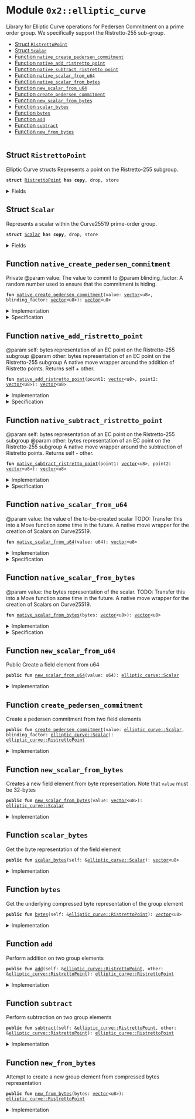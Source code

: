 
<a name="0x2_elliptic_curve"></a>

# Module `0x2::elliptic_curve`

Library for Elliptic Curve operations for Pedersen Commitment on a prime order group.
We specifically support the Ristretto-255 sub-group.


-  [Struct `RistrettoPoint`](#0x2_elliptic_curve_RistrettoPoint)
-  [Struct `Scalar`](#0x2_elliptic_curve_Scalar)
-  [Function `native_create_pedersen_commitment`](#0x2_elliptic_curve_native_create_pedersen_commitment)
-  [Function `native_add_ristretto_point`](#0x2_elliptic_curve_native_add_ristretto_point)
-  [Function `native_subtract_ristretto_point`](#0x2_elliptic_curve_native_subtract_ristretto_point)
-  [Function `native_scalar_from_u64`](#0x2_elliptic_curve_native_scalar_from_u64)
-  [Function `native_scalar_from_bytes`](#0x2_elliptic_curve_native_scalar_from_bytes)
-  [Function `new_scalar_from_u64`](#0x2_elliptic_curve_new_scalar_from_u64)
-  [Function `create_pedersen_commitment`](#0x2_elliptic_curve_create_pedersen_commitment)
-  [Function `new_scalar_from_bytes`](#0x2_elliptic_curve_new_scalar_from_bytes)
-  [Function `scalar_bytes`](#0x2_elliptic_curve_scalar_bytes)
-  [Function `bytes`](#0x2_elliptic_curve_bytes)
-  [Function `add`](#0x2_elliptic_curve_add)
-  [Function `subtract`](#0x2_elliptic_curve_subtract)
-  [Function `new_from_bytes`](#0x2_elliptic_curve_new_from_bytes)


<pre><code></code></pre>



<a name="0x2_elliptic_curve_RistrettoPoint"></a>

## Struct `RistrettoPoint`

Elliptic Curve structs
Represents a point on the Ristretto-255 subgroup.


<pre><code><b>struct</b> <a href="elliptic_curve.md#0x2_elliptic_curve_RistrettoPoint">RistrettoPoint</a> <b>has</b> <b>copy</b>, drop, store
</code></pre>



<details>
<summary>Fields</summary>


<dl>
<dt>
<code>value: <a href="">vector</a>&lt;u8&gt;</code>
</dt>
<dd>

</dd>
</dl>


</details>

<a name="0x2_elliptic_curve_Scalar"></a>

## Struct `Scalar`

Represents a scalar within the Curve25519 prime-order group.


<pre><code><b>struct</b> <a href="elliptic_curve.md#0x2_elliptic_curve_Scalar">Scalar</a> <b>has</b> <b>copy</b>, drop, store
</code></pre>



<details>
<summary>Fields</summary>


<dl>
<dt>
<code>value: <a href="">vector</a>&lt;u8&gt;</code>
</dt>
<dd>

</dd>
</dl>


</details>

<a name="0x2_elliptic_curve_native_create_pedersen_commitment"></a>

## Function `native_create_pedersen_commitment`

Private
@param value: The value to commit to
@param blinding_factor: A random number used to ensure that the commitment is hiding.


<pre><code><b>fun</b> <a href="elliptic_curve.md#0x2_elliptic_curve_native_create_pedersen_commitment">native_create_pedersen_commitment</a>(value: <a href="">vector</a>&lt;u8&gt;, blinding_factor: <a href="">vector</a>&lt;u8&gt;): <a href="">vector</a>&lt;u8&gt;
</code></pre>



<details>
<summary>Implementation</summary>


<pre><code><b>native</b> <b>fun</b> <a href="elliptic_curve.md#0x2_elliptic_curve_native_create_pedersen_commitment">native_create_pedersen_commitment</a>(value: <a href="">vector</a>&lt;u8&gt;, blinding_factor: <a href="">vector</a>&lt;u8&gt;): <a href="">vector</a>&lt;u8&gt;;
</code></pre>



</details>

<details>
<summary>Specification</summary>



<pre><code><b>pragma</b> opaque;
<b>aborts_if</b> [abstract] <b>true</b>;
</code></pre>



</details>

<a name="0x2_elliptic_curve_native_add_ristretto_point"></a>

## Function `native_add_ristretto_point`

@param self: bytes representation of an EC point on the Ristretto-255 subgroup
@param other: bytes representation of an EC point on the Ristretto-255 subgroup
A native move wrapper around the addition of Ristretto points. Returns self + other.


<pre><code><b>fun</b> <a href="elliptic_curve.md#0x2_elliptic_curve_native_add_ristretto_point">native_add_ristretto_point</a>(point1: <a href="">vector</a>&lt;u8&gt;, point2: <a href="">vector</a>&lt;u8&gt;): <a href="">vector</a>&lt;u8&gt;
</code></pre>



<details>
<summary>Implementation</summary>


<pre><code><b>native</b> <b>fun</b> <a href="elliptic_curve.md#0x2_elliptic_curve_native_add_ristretto_point">native_add_ristretto_point</a>(point1: <a href="">vector</a>&lt;u8&gt;, point2: <a href="">vector</a>&lt;u8&gt;): <a href="">vector</a>&lt;u8&gt;;
</code></pre>



</details>

<details>
<summary>Specification</summary>



<pre><code><b>pragma</b> opaque;
<b>aborts_if</b> [abstract] <b>true</b>;
</code></pre>



</details>

<a name="0x2_elliptic_curve_native_subtract_ristretto_point"></a>

## Function `native_subtract_ristretto_point`

@param self: bytes representation of an EC point on the Ristretto-255 subgroup
@param other: bytes representation of an EC point on the Ristretto-255 subgroup
A native move wrapper around the subtraction of Ristretto points. Returns self - other.


<pre><code><b>fun</b> <a href="elliptic_curve.md#0x2_elliptic_curve_native_subtract_ristretto_point">native_subtract_ristretto_point</a>(point1: <a href="">vector</a>&lt;u8&gt;, point2: <a href="">vector</a>&lt;u8&gt;): <a href="">vector</a>&lt;u8&gt;
</code></pre>



<details>
<summary>Implementation</summary>


<pre><code><b>native</b> <b>fun</b> <a href="elliptic_curve.md#0x2_elliptic_curve_native_subtract_ristretto_point">native_subtract_ristretto_point</a>(point1: <a href="">vector</a>&lt;u8&gt;, point2: <a href="">vector</a>&lt;u8&gt;): <a href="">vector</a>&lt;u8&gt;;
</code></pre>



</details>

<details>
<summary>Specification</summary>



<pre><code><b>pragma</b> opaque;
<b>aborts_if</b> [abstract] <b>true</b>;
</code></pre>



</details>

<a name="0x2_elliptic_curve_native_scalar_from_u64"></a>

## Function `native_scalar_from_u64`

@param value: the value of the to-be-created scalar
TODO: Transfer this into a Move function some time in the future.
A native move wrapper for the creation of Scalars on Curve25519.


<pre><code><b>fun</b> <a href="elliptic_curve.md#0x2_elliptic_curve_native_scalar_from_u64">native_scalar_from_u64</a>(value: u64): <a href="">vector</a>&lt;u8&gt;
</code></pre>



<details>
<summary>Implementation</summary>


<pre><code><b>native</b> <b>fun</b> <a href="elliptic_curve.md#0x2_elliptic_curve_native_scalar_from_u64">native_scalar_from_u64</a>(value: u64): <a href="">vector</a>&lt;u8&gt;;
</code></pre>



</details>

<details>
<summary>Specification</summary>



<pre><code><b>pragma</b> opaque;
<b>aborts_if</b> [abstract] <b>true</b>;
</code></pre>



</details>

<a name="0x2_elliptic_curve_native_scalar_from_bytes"></a>

## Function `native_scalar_from_bytes`

@param value: the bytes representation of the scalar.
TODO: Transfer this into a Move function some time in the future.
A native move wrapper for the creation of Scalars on Curve25519.


<pre><code><b>fun</b> <a href="elliptic_curve.md#0x2_elliptic_curve_native_scalar_from_bytes">native_scalar_from_bytes</a>(bytes: <a href="">vector</a>&lt;u8&gt;): <a href="">vector</a>&lt;u8&gt;
</code></pre>



<details>
<summary>Implementation</summary>


<pre><code><b>native</b> <b>fun</b> <a href="elliptic_curve.md#0x2_elliptic_curve_native_scalar_from_bytes">native_scalar_from_bytes</a>(bytes: <a href="">vector</a>&lt;u8&gt;): <a href="">vector</a>&lt;u8&gt;;
</code></pre>



</details>

<details>
<summary>Specification</summary>



<pre><code><b>pragma</b> opaque;
<b>aborts_if</b> [abstract] <b>true</b>;
</code></pre>



</details>

<a name="0x2_elliptic_curve_new_scalar_from_u64"></a>

## Function `new_scalar_from_u64`

Public
Create a field element from u64


<pre><code><b>public</b> <b>fun</b> <a href="elliptic_curve.md#0x2_elliptic_curve_new_scalar_from_u64">new_scalar_from_u64</a>(value: u64): <a href="elliptic_curve.md#0x2_elliptic_curve_Scalar">elliptic_curve::Scalar</a>
</code></pre>



<details>
<summary>Implementation</summary>


<pre><code><b>public</b> <b>fun</b> <a href="elliptic_curve.md#0x2_elliptic_curve_new_scalar_from_u64">new_scalar_from_u64</a>(value: u64): <a href="elliptic_curve.md#0x2_elliptic_curve_Scalar">Scalar</a> {
    <a href="elliptic_curve.md#0x2_elliptic_curve_Scalar">Scalar</a> {
        value: <a href="elliptic_curve.md#0x2_elliptic_curve_native_scalar_from_u64">native_scalar_from_u64</a>(value)
    }
}
</code></pre>



</details>

<a name="0x2_elliptic_curve_create_pedersen_commitment"></a>

## Function `create_pedersen_commitment`

Create a pedersen commitment from two field elements


<pre><code><b>public</b> <b>fun</b> <a href="elliptic_curve.md#0x2_elliptic_curve_create_pedersen_commitment">create_pedersen_commitment</a>(value: <a href="elliptic_curve.md#0x2_elliptic_curve_Scalar">elliptic_curve::Scalar</a>, blinding_factor: <a href="elliptic_curve.md#0x2_elliptic_curve_Scalar">elliptic_curve::Scalar</a>): <a href="elliptic_curve.md#0x2_elliptic_curve_RistrettoPoint">elliptic_curve::RistrettoPoint</a>
</code></pre>



<details>
<summary>Implementation</summary>


<pre><code><b>public</b> <b>fun</b> <a href="elliptic_curve.md#0x2_elliptic_curve_create_pedersen_commitment">create_pedersen_commitment</a>(value: <a href="elliptic_curve.md#0x2_elliptic_curve_Scalar">Scalar</a>, blinding_factor: <a href="elliptic_curve.md#0x2_elliptic_curve_Scalar">Scalar</a>): <a href="elliptic_curve.md#0x2_elliptic_curve_RistrettoPoint">RistrettoPoint</a> {
    <b>return</b> <a href="elliptic_curve.md#0x2_elliptic_curve_RistrettoPoint">RistrettoPoint</a> {
        value: <a href="elliptic_curve.md#0x2_elliptic_curve_native_create_pedersen_commitment">native_create_pedersen_commitment</a>(value.value, blinding_factor.value)
    }
}
</code></pre>



</details>

<a name="0x2_elliptic_curve_new_scalar_from_bytes"></a>

## Function `new_scalar_from_bytes`

Creates a new field element from byte representation. Note that
<code>value</code> must be 32-bytes


<pre><code><b>public</b> <b>fun</b> <a href="elliptic_curve.md#0x2_elliptic_curve_new_scalar_from_bytes">new_scalar_from_bytes</a>(value: <a href="">vector</a>&lt;u8&gt;): <a href="elliptic_curve.md#0x2_elliptic_curve_Scalar">elliptic_curve::Scalar</a>
</code></pre>



<details>
<summary>Implementation</summary>


<pre><code><b>public</b> <b>fun</b> <a href="elliptic_curve.md#0x2_elliptic_curve_new_scalar_from_bytes">new_scalar_from_bytes</a>(value: <a href="">vector</a>&lt;u8&gt;): <a href="elliptic_curve.md#0x2_elliptic_curve_Scalar">Scalar</a> {
    <a href="elliptic_curve.md#0x2_elliptic_curve_Scalar">Scalar</a> {
        value: <a href="elliptic_curve.md#0x2_elliptic_curve_native_scalar_from_bytes">native_scalar_from_bytes</a>(value)
    }
}
</code></pre>



</details>

<a name="0x2_elliptic_curve_scalar_bytes"></a>

## Function `scalar_bytes`

Get the byte representation of the field element


<pre><code><b>public</b> <b>fun</b> <a href="elliptic_curve.md#0x2_elliptic_curve_scalar_bytes">scalar_bytes</a>(self: &<a href="elliptic_curve.md#0x2_elliptic_curve_Scalar">elliptic_curve::Scalar</a>): <a href="">vector</a>&lt;u8&gt;
</code></pre>



<details>
<summary>Implementation</summary>


<pre><code><b>public</b> <b>fun</b> <a href="elliptic_curve.md#0x2_elliptic_curve_scalar_bytes">scalar_bytes</a>(self: &<a href="elliptic_curve.md#0x2_elliptic_curve_Scalar">Scalar</a>): <a href="">vector</a>&lt;u8&gt; {
    self.value
}
</code></pre>



</details>

<a name="0x2_elliptic_curve_bytes"></a>

## Function `bytes`

Get the underlying compressed byte representation of the group element


<pre><code><b>public</b> <b>fun</b> <a href="elliptic_curve.md#0x2_elliptic_curve_bytes">bytes</a>(self: &<a href="elliptic_curve.md#0x2_elliptic_curve_RistrettoPoint">elliptic_curve::RistrettoPoint</a>): <a href="">vector</a>&lt;u8&gt;
</code></pre>



<details>
<summary>Implementation</summary>


<pre><code><b>public</b> <b>fun</b> <a href="elliptic_curve.md#0x2_elliptic_curve_bytes">bytes</a>(self: &<a href="elliptic_curve.md#0x2_elliptic_curve_RistrettoPoint">RistrettoPoint</a>): <a href="">vector</a>&lt;u8&gt; {
    self.value
}
</code></pre>



</details>

<a name="0x2_elliptic_curve_add"></a>

## Function `add`

Perform addition on two group elements


<pre><code><b>public</b> <b>fun</b> <a href="elliptic_curve.md#0x2_elliptic_curve_add">add</a>(self: &<a href="elliptic_curve.md#0x2_elliptic_curve_RistrettoPoint">elliptic_curve::RistrettoPoint</a>, other: &<a href="elliptic_curve.md#0x2_elliptic_curve_RistrettoPoint">elliptic_curve::RistrettoPoint</a>): <a href="elliptic_curve.md#0x2_elliptic_curve_RistrettoPoint">elliptic_curve::RistrettoPoint</a>
</code></pre>



<details>
<summary>Implementation</summary>


<pre><code><b>public</b> <b>fun</b> <a href="elliptic_curve.md#0x2_elliptic_curve_add">add</a>(self: &<a href="elliptic_curve.md#0x2_elliptic_curve_RistrettoPoint">RistrettoPoint</a>, other: &<a href="elliptic_curve.md#0x2_elliptic_curve_RistrettoPoint">RistrettoPoint</a>): <a href="elliptic_curve.md#0x2_elliptic_curve_RistrettoPoint">RistrettoPoint</a> {
    <a href="elliptic_curve.md#0x2_elliptic_curve_RistrettoPoint">RistrettoPoint</a> {
        value: <a href="elliptic_curve.md#0x2_elliptic_curve_native_add_ristretto_point">native_add_ristretto_point</a>(self.value, other.value)
    }
}
</code></pre>



</details>

<a name="0x2_elliptic_curve_subtract"></a>

## Function `subtract`

Perform subtraction on two group elements


<pre><code><b>public</b> <b>fun</b> <a href="elliptic_curve.md#0x2_elliptic_curve_subtract">subtract</a>(self: &<a href="elliptic_curve.md#0x2_elliptic_curve_RistrettoPoint">elliptic_curve::RistrettoPoint</a>, other: &<a href="elliptic_curve.md#0x2_elliptic_curve_RistrettoPoint">elliptic_curve::RistrettoPoint</a>): <a href="elliptic_curve.md#0x2_elliptic_curve_RistrettoPoint">elliptic_curve::RistrettoPoint</a>
</code></pre>



<details>
<summary>Implementation</summary>


<pre><code><b>public</b> <b>fun</b> <a href="elliptic_curve.md#0x2_elliptic_curve_subtract">subtract</a>(self: &<a href="elliptic_curve.md#0x2_elliptic_curve_RistrettoPoint">RistrettoPoint</a>, other: &<a href="elliptic_curve.md#0x2_elliptic_curve_RistrettoPoint">RistrettoPoint</a>): <a href="elliptic_curve.md#0x2_elliptic_curve_RistrettoPoint">RistrettoPoint</a> {
    <a href="elliptic_curve.md#0x2_elliptic_curve_RistrettoPoint">RistrettoPoint</a> {
        value: <a href="elliptic_curve.md#0x2_elliptic_curve_native_subtract_ristretto_point">native_subtract_ristretto_point</a>(self.value, other.value)
    }
}
</code></pre>



</details>

<a name="0x2_elliptic_curve_new_from_bytes"></a>

## Function `new_from_bytes`

Attempt to create a new group element from compressed bytes representation


<pre><code><b>public</b> <b>fun</b> <a href="elliptic_curve.md#0x2_elliptic_curve_new_from_bytes">new_from_bytes</a>(bytes: <a href="">vector</a>&lt;u8&gt;): <a href="elliptic_curve.md#0x2_elliptic_curve_RistrettoPoint">elliptic_curve::RistrettoPoint</a>
</code></pre>



<details>
<summary>Implementation</summary>


<pre><code><b>public</b> <b>fun</b> <a href="elliptic_curve.md#0x2_elliptic_curve_new_from_bytes">new_from_bytes</a>(bytes: <a href="">vector</a>&lt;u8&gt;): <a href="elliptic_curve.md#0x2_elliptic_curve_RistrettoPoint">RistrettoPoint</a> {
    <b>assert</b>!(<a href="_length">vector::length</a>(&bytes) == 32, 1);
    <a href="elliptic_curve.md#0x2_elliptic_curve_RistrettoPoint">RistrettoPoint</a> {
        value: bytes
    }
}
</code></pre>



</details>
